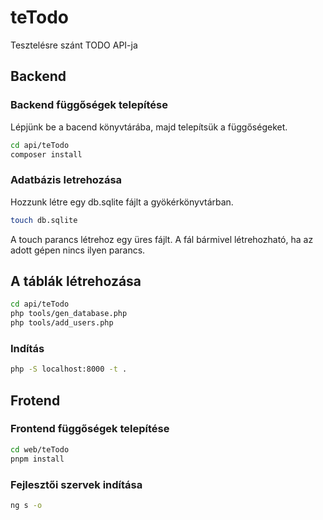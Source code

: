 # teTodo

Tesztelésre szánt TODO API-ja

## Backend

### Backend függőségek telepítése

Lépjünk be a bacend könyvtárába, majd telepítsük a függőségeket.

```bash
cd api/teTodo
composer install
```

### Adatbázis letrehozása

Hozzunk létre egy db.sqlite fájlt a gyökérkönyvtárban.

```bash
touch db.sqlite
```

A touch parancs létrehoz egy üres fájlt. A fál bármivel létrehozható, ha az adott gépen nincs ilyen parancs.

## A táblák létrehozása

```bash
cd api/teTodo
php tools/gen_database.php
php tools/add_users.php
```

### Indítás

```bash
php -S localhost:8000 -t .
```

## Frotend

### Frontend függőségek telepítése

```bash
cd web/teTodo
pnpm install
```

### Fejlesztői szervek indítása

```bash
ng s -o
```
